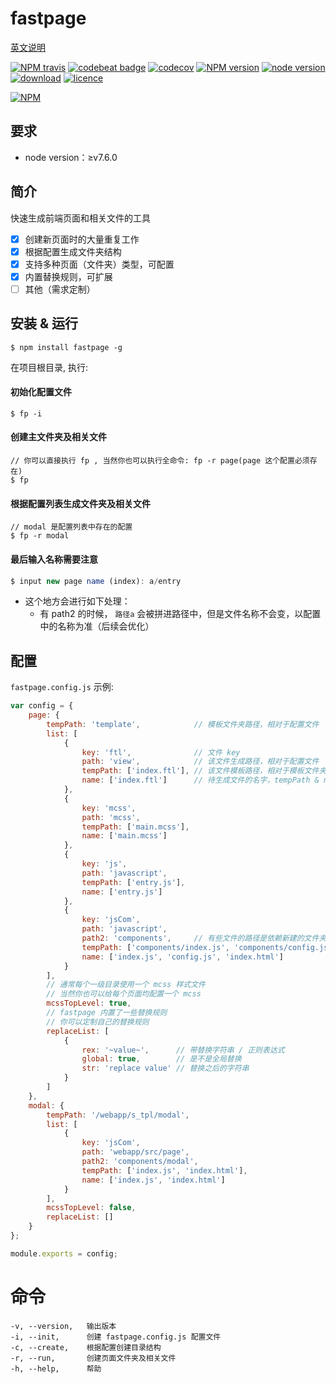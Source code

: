# fastpage

[英文说明](https://github.com/ReAlign/fastpage/blob/master/README.md)

[![NPM travis][travis-image]][github-url]
[![codebeat badge][codebeat-image]][codebeat-url]
[![codecov][codecov-image]][codecov-url]
[![NPM version][npm-image]][npm-url]
[![node version][node-v-image]][github-url]
[![download][downloads-image]][github-url]
[![licence][licence-image]][github-url]

[![NPM][nodei-image]][npm-url]

[github-url]: https://github.com/ReAlign/fastpage
[npm-url]: https://www.npmjs.com/package/fastpage
[codebeat-url]: https://codebeat.co/projects/github-com-realign-fastpage-master
[codecov-url]: https://codecov.io/gh/ReAlign/fastpage

[travis-image]: http://img.shields.io/travis/ReAlign/fastpage.svg

[codebeat-image]: https://codebeat.co/badges/6cedbb50-1d93-4b4a-bfe6-ec316b873667
[codecov-image]: https://codecov.io/gh/ReAlign/fastpage/branch/master/graph/badge.svg

[npm-image]: https://img.shields.io/npm/v/fastpage.svg

[node-v-image]: https://img.shields.io/badge/node-%E2%89%A5v7.6.0-brightgreen.svg

[downloads-image]: https://img.shields.io/npm/dt/fastpage.svg

[licence-image]: https://img.shields.io/npm/l/fastpage.svg

[nodei-image]: https://nodei.co/npm/fastpage.png?downloads=true&downloadRank=true&stars=true

<!-- [![NPM stars][stars-image]][stars-url]
[![NPM forks][forks-image]][forks-url]
[![NPM issues][issues-image]][issues-url] -->

<!-- [stars-image]: https://img.shields.io/github/stars/ReAlign/fastpage.svg
[stars-url]: https://github.com/ReAlign/fastpage/stargazers -->

<!-- [forks-image]: https://img.shields.io/github/forks/ReAlign/fastpage.svg
[forks-url]: https://github.com/ReAlign/fastpage/network -->

<!-- [issues-image]: https://img.shields.io/github/issues/ReAlign/fastpage.svg
[issues-url]: https://github.com/ReAlign/fastpage/issues -->

## 要求

* node version：≥v7.6.0

## 简介

快速生成前端页面和相关文件的工具

* [x] 创建新页面时的大量重复工作
* [x] 根据配置生成文件夹结构
* [x] 支持多种页面（文件夹）类型，可配置
* [x] 内置替换规则，可扩展
* [ ] 其他（需求定制）

## 安装 & 运行

```
$ npm install fastpage -g
```

在项目根目录, 执行:

#### 初始化配置文件
```
$ fp -i
```
#### 创建主文件夹及相关文件
```
// 你可以直接执行 fp , 当然你也可以执行全命令: fp -r page(page 这个配置必须存在)
$ fp
```

#### 根据配置列表生成文件夹及相关文件
```
// modal 是配置列表中存在的配置
$ fp -r modal
```

#### 最后输入名称需要注意

```javascript
$ input new page name (index): a/entry
```
* 这个地方会进行如下处理：
    * 有 path2 的时候， `路径a` 会被拼进路径中，但是文件名称不会变，以配置中的名称为准（后续会优化）

## 配置

`fastpage.config.js` 示例:

```javascript
var config = {
    page: {
        tempPath: 'template',            // 模板文件夹路径，相对于配置文件
        list: [
            {
                key: 'ftl',              // 文件 key
                path: 'view',            // 该文件生成路径，相对于配置文件
                tempPath: ['index.ftl'], // 该文件模板路径，相对于模板文件夹的路径
                name: ['index.ftl']      // 待生成文件的名字，tempPath & name 有多个的话，数组位置需对应
            },
            {
                key: 'mcss',
                path: 'mcss',
                tempPath: ['main.mcss'],
                name: ['main.mcss']
            },
            {
                key: 'js',
                path: 'javascript',
                tempPath: ['entry.js'],
                name: ['entry.js']
            },
            {
                key: 'jsCom',
                path: 'javascript',
                path2: 'components',     // 有些文件的路径是依赖新建的文件夹folder的，path2会拼接在folder后面
                tempPath: ['components/index.js', 'components/config.js', 'components/index.html'],
                name: ['index.js', 'config.js', 'index.html']
            }
        ],
        // 通常每个一级目录使用一个 mcss 样式文件
        // 当然你也可以给每个页面均配置一个 mcss
        mcssTopLevel: true,
        // fastpage 内置了一些替换规则
        // 你可以定制自己的替换规则
        replaceList: [
            {
                rex: '~value~',      // 带替换字符串 / 正则表达式
                global: true,        // 是不是全局替换
                str: 'replace value' // 替换之后的字符串
            }
        ]
    },
    modal: {
        tempPath: '/webapp/s_tpl/modal',
        list: [
            {
                key: 'jsCom',
                path: 'webapp/src/page',
                path2: 'components/modal',
                tempPath: ['index.js', 'index.html'],
                name: ['index.js', 'index.html']
            }
        ],
        mcssTopLevel: false,
        replaceList: []
    }
};

module.exports = config;
```

# 命令

```
-v, --version,   输出版本
-i, --init,      创建 fastpage.config.js 配置文件
-c, --create,    根据配置创建目录结构
-r, --run,       创建页面文件夹及相关文件
-h, --help,      帮助
```